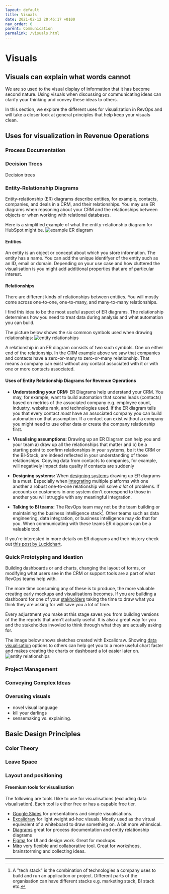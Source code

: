 ```yaml
---
layout: default
title: Visuals
date: 2021-02-12 20:46:17 +0100
nav_order: 6
parent: Communication
permalink: /visuals.html
---
```


# Visuals

## Visuals can explain what words cannot
We are so used to the visual display of information that it has become second nature. Using visuals when discussing or communicating ideas can clarify your thinking and convey these ideas to others. 

In this section, we explore the different uses for visualization in RevOps and will take a closer look at general principles that help keep your visuals clean. 

## Uses for visualization in Revenue Operations

### Process Documentation

### Decision Trees
Decision trees 

### Entity-Relationship Diagrams
Entity-relationship (ER) diagrams describe entities, for example, contacts, companies, and deals in a CRM, and their relationships.
You may use ER diagrams when reasoning about your CRM and the relationships between objects or when working with relational databases. 

Here is a simplified example of what the entity-relationship diagram for HubSpot might be.
![example ER diagram](/assets/img/erd.png)

#### Entities
An entity is an object or concept about which you store information. The entity has a name. You can add the unique identifyer of the entity such as an ID, email or domain. Depending on your use case and how cluttered the visualisation is you might add additional properties that are of particular interest. 

#### Relationships
There are different kinds of relationships between entities. You will mostly come across one-to-one, one-to-many, and many-to-many relationships. 

I find this idea to be the most useful aspect of ER diagrams. The relationship determines how you need to treat data during analysis and what automation you can build. 

The picture below shows the six common symbols used when drawing relationships: 
![entity relationships](/assets/img/ers.png)

A relationship in an ER diagram consists of two such symbols. One on either end of the relationship. In the CRM example above we saw that companies and contacts have a zero-or-many to zero-or-many relationship. That means a company can exist without any contact associated with it or with one or more contacts associated. 

#### Uses of Entity Relationship Diagrams for Revenue Operations
- **Understanding your CRM:** ER Diagrams help understand your CRM. You may, for example, want to build automation that scores leads (contacts) based on metrics of the associated company e.g. employee count, industry, website rank, and technologies used. If the ER diagram tells you that every contact *must* have an associated company you can build automation on that assumption. If a contact can exist without a company you might need to use other data or create the company relationship first. 

- **Visualising assumptions:** Drawing up an ER Diagram can help you and your team a) draw up all the relationships that matter and b) be a starting point to confirm relationships in your systems, be it the CRM or the BI-Stack, are indeed reflected in your understanding of those relationships. Copying data from contacts to companies, for example, will negatively impact data quality if contacts are suddenly 

- **Designing systems:** When [designing systems](https://revopsguide.net/design.html) drawing up ER diagrams is a must. Especially when [integrating](https://revopsguide.net/integrations.html) multiple platforms with one another a robust one-to-one relationship will solve *a lot* of problems. If accounts or customers in one system don't correspond to those in another you will struggle with any meaningful integration. 

- **Talking to BI teams:** The RevOps team may not be the team building or maintaining the business intelligence stack[^2]. Other teams such as data engineering, data integration, or business intelligence may do that for you. 
When communicating with these teams ER diagrams can be a valuable tool.

If you're interested in more details on ER diagrams and their history check out [this post by Lucidchart](https://www.lucidchart.com/pages/er-diagrams). 

### Quick Prototyping and Ideation
Building dashboards or and charts, changing the layout of forms, or modifying what users see in the CRM or support tools are a part of what RevOps teams help with. 

The more time consuming any of these is to produce, the more valuable creating early mockups and visualisations becomes. If you are building a dashboard for one of your [stakholders](https://revopsguide.net/stakeholders.html) taking the time to draw what you think they are asking for will save you a lot of time. 

Every adjustment you make at this stage saves you from building versions of the the reports that aren't actually useful. It is also a great way for you and the stakeholdes invovled to think through what they are actually asking for.

The image below shows sketches created with Excalidraw. Showing [data visualisation](https://revopsguide.net/visualising-data.html) options to others can help get you to a more useful chart faster and makes creating the charts or dashboard a lot easier later on. 
![entity relationships](/assets/img/sketches.png)

### Project Management


### Conveying Complex Ideas
### Overusing visuals
- novel visual language
- kill your darlings
- sensemaking vs. explaining.

## Basic Design Principles
### Color Theory

### Leave Space

### Layout and positioning



#### Freemium tools for visualisation
The following are tools I like to use for visualisations (excluding data visualisation).
Each tool is either free or has a capable free tier.
- [Google Slides](https://docs.google.com/presentation) for presentations and simple visualisations.
- [Excalidraw](https://excalidraw.com/) for light weight ad-hoc visuals. Mostly used as the virtual equivalent of a whiteboard to draw something on. A bit more whimsical.
- [Diagrams](https://www.diagrams.net/) great for process documentation and entity relationship diagrams
- [Figma](https://www.figma.com/) for UI and design work. Great for mockups.
- [Miro](https://miro.com/) very flexible and collaborative tool. Great for workshops, brainstorming and collecting ideas.

---
[^1]: There is compelling evidence that learning styles such as being a "visual learner" do not exist. As this (and other studies) show: [Learning Styles: Concepts and Evidence Harold Pashler, Mark McDaniel, Doug Rohrer, and Robert Bjork](https://www.trans-pareo.com/uploads/4/5/3/5/4535377/learningstylesstudy.pdf).

[^2]: A "tech stack" is the combination of technologies a company uses to build and run an application or project. Different parts of the organisation can have different stacks e.g. marketing stack, BI stack etc. 